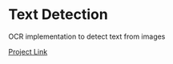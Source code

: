 # Text Detection
OCR implementation to detect text from images

[Project Link](https://colab.research.google.com/github/srijan-singh/text-detection/blob/main/Text_Detection.ipynb)
